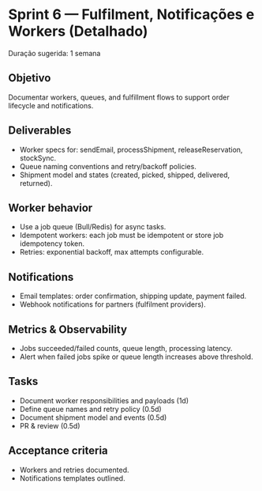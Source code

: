 # Sprint 6 — Fulfilment, Notificações e Workers (Detalhado)

Duração sugerida: 1 semana

## Objetivo
Documentar workers, queues, and fulfillment flows to support order lifecycle and notifications.

## Deliverables
- Worker specs for: sendEmail, processShipment, releaseReservation, stockSync.
- Queue naming conventions and retry/backoff policies.
- Shipment model and states (created, picked, shipped, delivered, returned).

## Worker behavior
- Use a job queue (Bull/Redis) for async tasks.
- Idempotent workers: each job must be idempotent or store job idempotency token.
- Retries: exponential backoff, max attempts configurable.

## Notifications
- Email templates: order confirmation, shipping update, payment failed.
- Webhook notifications for partners (fulfilment providers).

## Metrics & Observability
- Jobs succeeded/failed counts, queue length, processing latency.
- Alert when failed jobs spike or queue length increases above threshold.

## Tasks
- Document worker responsibilities and payloads (1d)
- Define queue names and retry policy (0.5d)
- Document shipment model and events (0.5d)
- PR & review (0.5d)

## Acceptance criteria
- Workers and retries documented.
- Notifications templates outlined.
